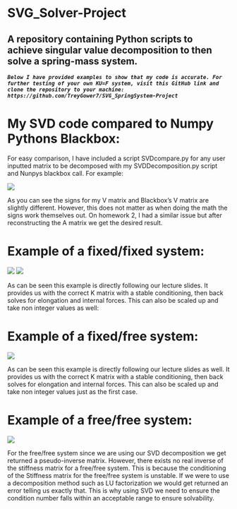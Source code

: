 # SVG_Solver-Project
## A repository containing Python scripts to achieve singular value decomposition to then solve a spring-mass system.

***`Below I have provided examples to show that my code is accurate. For further testing of your own KU=F system, visit this GitHub link and clone the repository to your machine: https://github.com/TreyGower7/SVG_SpringSystem-Project`***

# My SVD code compared to Numpy Pythons Blackbox:
For easy comparison, I have included a script SVDcompare.py for any user inputted matrix to be decomposed with my SVDDecomposition.py script and Nunpys blackbox call. For example:

<img src = https://user-images.githubusercontent.com/70235944/273966824-fd3c820b-1bef-4a5c-bd2b-ac6837b9b74c.png>
 
As you can see the signs for my V matrix and Blackbox’s V matrix are slightly different. However, this does not matter as when doing the math the signs work themselves out. On homework 2, I had a similar issue but after reconstructing the A matrix we get the desired result.

# Example of a fixed/fixed system:
 <img src= https://user-images.githubusercontent.com/70235944/273966810-ecd2f34c-1441-4971-a0c5-38e9607371cb.png>
 <img src= https://user-images.githubusercontent.com/70235944/273966796-32220b39-8b6e-427b-9586-c3c4e24c1ec7.png>

As can be seen this example is directly following our lecture slides. It provides us with the correct K matrix with a stable conditioning, then back solves for elongation and internal forces. This can also be scaled up and take non integer values as well:
 
# Example of a fixed/free system:
 <img src= https://user-images.githubusercontent.com/70235944/273966789-6c5836f2-d1a7-496e-9c5e-858366dc054e.png>

As can be seen this example is directly following our lecture slides as well. It provides us with the correct K matrix with a stable conditioning, then back solves for elongation and internal forces. This can also be scaled up and take non integer values just as the first case.

# Example of a free/free system:
<img src= https://user-images.githubusercontent.com/70235944/273966773-53139a7c-195a-4dca-9fae-efe167534ca7.png>

For the free/free system since we are using our SVD decomposition we get returned a pseudo-inverse matrix. However, there exists no real inverse of the stiffness matrix for a free/free system. This is because the conditioning of the Stiffness matrix for the free/free system is unstable. If we were to use a decomposition method such as LU factorization we would get returned an error telling us exactly that. This is why using SVD we need to ensure the condition number falls within an acceptable range to ensure solvability.
 
